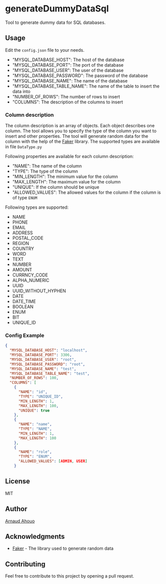 # generateDummyDataSql

Tool to generate dummy data for SQL databases.

## Usage
Edit the `config.json` file to your needs.

+ "MYSQL_DATABASE_HOST": The host of the database
+ "MYSQL_DATABASE_PORT": The port of the database
+ "MYSQL_DATABASE_USER": The user of the database
+ "MYSQL_DATABASE_PASSWORD": The password of the database
+ "MYSQL_DATABASE_NAME": The name of the database
+ "MYSQL_DATABASE_TABLE_NAME": The name of the table to insert the data into
+ "NUMBER_OF_ROWS": The number of rows to insert
+ "COLUMNS": The description of the columns to insert

### Column description
The column description is an array of objects. Each object describes one column. The tool allows you to specify the type of the column you want to insert and other properties.
The tool will generate random data for the column with the help of the [Faker](https://github.com/joke2k/faker) library.
The supported types are available in file `DataType.py`

Following properties are available for each column description:
* "NAME": The name of the column
* "TYPE": The type of the column
* "MIN_LENGTH": The minimum value for the column
* "MAX_LENGTH": The maximum value for the column
* "UNIQUE": If the column should be unique
* "ALLOWED_VALUES": The allowed values for the column if the column is of type `ENUM`

Following types are supported:
* NAME
* PHONE
* EMAIL
* ADDRESS
* POSTAL_CODE
* REGION
* COUNTRY
* WORD
* TEXT
* NUMBER
* AMOUNT
* CURRNCY_CODE
* ALPHA_NUMERIC
* UUID
* UUID_WITHOUT_HYPHEN
* DATE
* DATE_TIME
* BOOLEAN
* ENUM
* BIT
* UNIQUE_ID

### Config Example
```json
{
  "MYSQL_DATABASE_HOST": "localhost",
  "MYSQL_DATABASE_PORT": 3306,
  "MYSQL_DATABASE_USER": "root",
  "MYSQL_DATABASE_PASSWORD": "root",
  "MYSQL_DATABASE_NAME": "test",
  "MYSQL_DATABASE_TABLE_NAME": "test",
  "NUMBER_OF_ROWS": 100,
  "COLUMNS": [
    {
      "NAME": "id",
      "TYPE": "UNIQUE_ID",
      "MIN_LENGTH": 1,
      "MAX_LENGTH": 100,
      "UNIQUE": true
    },
    {
      "NAME": "name",
      "TYPE": "NAME",
      "MIN_LENGTH": 1,
      "MAX_LENGTH": 100
    },
    {
      "NAME": "role",
      "TYPE": "ENUM",
      "ALLOWED_VALUES": [ADMIN, USER]
    }
```

## License
MIT

## Author
[Arnaud Ahouo](mailto:dahouo50@gmail.com)

## Acknowledgments
* [Faker](https://faker.readthedocs.io/en/master/) - The library used to generate random data

## Contributing
Feel free to contribute to this project by opening a pull request.

